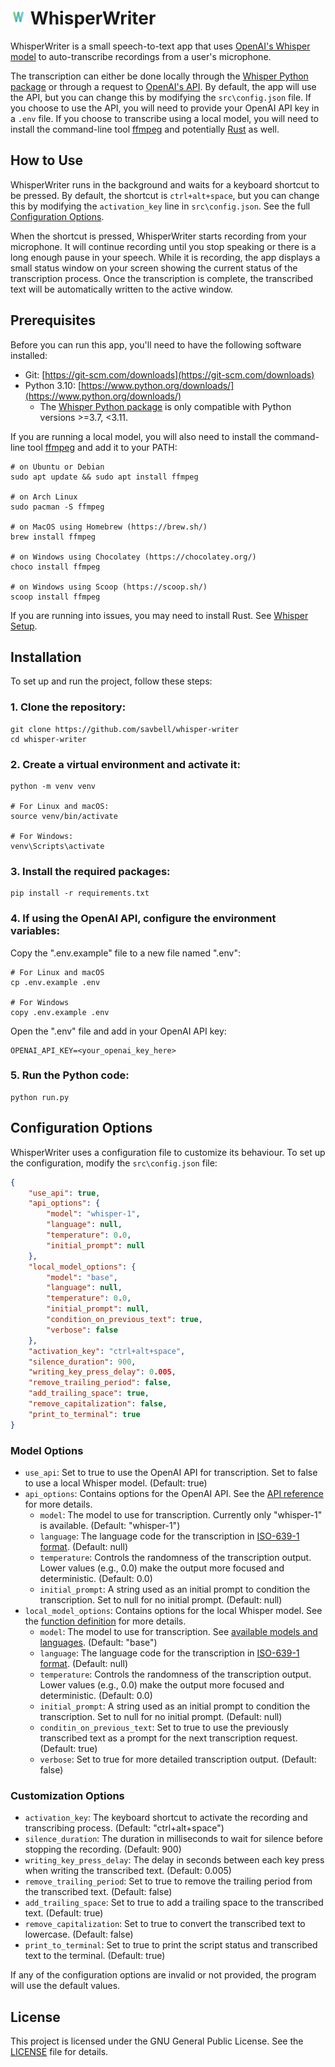 # <img src="./assets/ww-logo.png" alt="WhisperWriter icon" width="25" height="25"> WhisperWriter
WhisperWriter is a small speech-to-text app that uses [OpenAI's Whisper model](https://openai.com/research/whisper) to auto-transcribe recordings from a user's microphone.

The transcription can either be done locally through the [Whisper Python package](https://pypi.org/project/openai-whisper/) or through a request to [OpenAI's API](https://platform.openai.com/docs/guides/speech-to-text). By default, the app will use the API, but you can change this by modifying the `src\config.json` file. If you choose to use the API, you will need to provide your OpenAI API key in a `.env` file. If you choose to transcribe using a local model, you will need to install the command-line tool [ffmpeg](https://ffmpeg.org/) and potentially [Rust](https://www.rust-lang.org/) as well.

## How to Use
WhisperWriter runs in the background and waits for a keyboard shortcut to be pressed. By default, the shortcut is `ctrl+alt+space`, but you can change this by modifying the `activation_key` line in `src\config.json`. See the full [Configuration Options](#configuration-options).

When the shortcut is pressed, WhisperWriter starts recording from your microphone. It will continue recording until you stop speaking or there is a long enough pause in your speech. While it is recording, the app displays a small status window on your screen showing the current status of the transcription process. Once the transcription is complete, the transcribed text will be automatically written to the active window.

## Prerequisites
Before you can run this app, you'll need to have the following software installed:

- Git: [https://git-scm.com/downloads](https://git-scm.com/downloads)
- Python 3.10: [https://www.python.org/downloads/](https://www.python.org/downloads/)
  - The [Whisper Python package](https://github.com/openai/whisper) is only compatible with Python versions >=3.7, <3.11.

If you are running a local model, you will also need to install the command-line tool [ffmpeg](https://ffmpeg.org/) and add it to your PATH:
```
# on Ubuntu or Debian
sudo apt update && sudo apt install ffmpeg

# on Arch Linux
sudo pacman -S ffmpeg

# on MacOS using Homebrew (https://brew.sh/)
brew install ffmpeg

# on Windows using Chocolatey (https://chocolatey.org/)
choco install ffmpeg

# on Windows using Scoop (https://scoop.sh/)
scoop install ffmpeg
```
If you are running into issues, you may need to install Rust. See [Whisper Setup](https://github.com/openai/whisper#setup).

## Installation
To set up and run the project, follow these steps:

### 1. Clone the repository:

```
git clone https://github.com/savbell/whisper-writer
cd whisper-writer
```


### 2. Create a virtual environment and activate it:

```
python -m venv venv

# For Linux and macOS:
source venv/bin/activate

# For Windows:
venv\Scripts\activate
```

### 3. Install the required packages:

```
pip install -r requirements.txt
```

### 4. If using the OpenAI API, configure the environment variables:

Copy the ".env.example" file to a new file named ".env":
```
# For Linux and macOS
cp .env.example .env

# For Windows
copy .env.example .env
```
Open the ".env" file and add in your OpenAI API key:
```
OPENAI_API_KEY=<your_openai_key_here>
```

### 5. Run the Python code:

```
python run.py
```

## Configuration Options

WhisperWriter uses a configuration file to customize its behaviour. To set up the configuration, modify the `src\config.json` file:

```json
{
    "use_api": true,
    "api_options": {
        "model": "whisper-1",
        "language": null,
        "temperature": 0.0,
        "initial_prompt": null
    },
    "local_model_options": {
        "model": "base",
        "language": null,
        "temperature": 0.0,
        "initial_prompt": null,
        "condition_on_previous_text": true,
        "verbose": false
    },
    "activation_key": "ctrl+alt+space",
    "silence_duration": 900,
    "writing_key_press_delay": 0.005,
    "remove_trailing_period": false,
    "add_trailing_space": true,
    "remove_capitalization": false,
    "print_to_terminal": true
}
```
### Model Options
- `use_api`: Set to true to use the OpenAI API for transcription. Set to false to use a local Whisper model. (Default: true)
- `api_options`: Contains options for the OpenAI API. See the [API reference](https://platform.openai.com/docs/api-reference/audio/create?lang=python) for more details.
  - `model`: The model to use for transcription. Currently only "whisper-1" is available. (Default: "whisper-1")
  - `language`: The language code for the transcription in [ISO-639-1 format](https://en.wikipedia.org/wiki/List_of_ISO_639-1_codes). (Default: null)
  - `temperature`: Controls the randomness of the transcription output. Lower values (e.g., 0.0) make the output more focused and deterministic. (Default: 0.0)
  - `initial_prompt`: A string used as an initial prompt to condition the transcription. Set to null for no initial prompt. (Default: null)
- `local_model_options`: Contains options for the local Whisper model. See the [function definition](https://github.com/openai/whisper/blob/main/whisper/transcribe.py#L52-L108) for more details.
  - `model`: The model to use for transcription. See [available models and languages](https://github.com/openai/whisper#available-models-and-languages). (Default: "base")
  - `language`: The language code for the transcription in [ISO-639-1 format](https://en.wikipedia.org/wiki/List_of_ISO_639-1_codes). (Default: null)
  - `temperature`: Controls the randomness of the transcription output. Lower values (e.g., 0.0) make the output more focused and deterministic. (Default: 0.0)
  - `initial_prompt`: A string used as an initial prompt to condition the transcription. Set to null for no initial prompt. (Default: null)
  - `conditin_on_previous_text`: Set to true to use the previously transcribed text as a prompt for the next transcription request. (Default: true)
  - `verbose`: Set to true for more detailed transcription output. (Default: false)
### Customization Options
- `activation_key`: The keyboard shortcut to activate the recording and transcribing process. (Default: "ctrl+alt+space")
- `silence_duration`: The duration in milliseconds to wait for silence before stopping the recording. (Default: 900)
- `writing_key_press_delay`: The delay in seconds between each key press when writing the transcribed text. (Default: 0.005)
- `remove_trailing_period`: Set to true to remove the trailing period from the transcribed text. (Default: false)
- `add_trailing_space`: Set to true to add a trailing space to the transcribed text. (Default: true)
- `remove_capitalization`: Set to true to convert the transcribed text to lowercase. (Default: false)
- `print_to_terminal`: Set to true to print the script status and transcribed text to the terminal. (Default: true)

If any of the configuration options are invalid or not provided, the program will use the default values.

## License
This project is licensed under the GNU General Public License. See the [LICENSE](LICENSE) file for details.